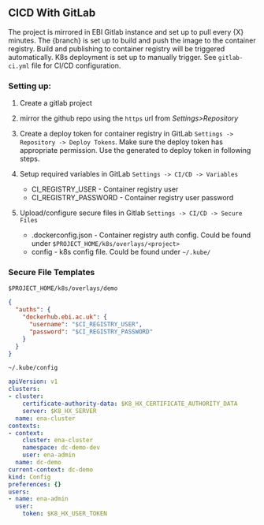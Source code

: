 ## CICD With GitLab

The project is mirrored in EBI Gitlab instance and set up to pull every {X} minutes. 
The {branch} is set up to build and push the image to the container registry. Build and publishing to container registry will be triggered automatically. K8s deployment is set up to manually trigger. 
See `gitlab-ci.yml` file for CI/CD configuration.  


### Setting up:
1. Create a gitlab project
2. mirror the github repo using the `https` url from _Settings>Repository_
3. Create a deploy token for container registry in GitLab `Settings -> Repository -> Deploy Tokens`. Make sure the deploy token has appropriate permission. Use the generated to deploy token in following steps. 

4. Setup required variables in GitLab `Settings -> CI/CD -> Variables`
   - CI_REGISTRY_USER - Container registry user
   - CI_REGISTRY_PASSWORD - Container registry user password

5. Upload/configure secure files in Gitlab `Settings -> CI/CD -> Secure Files`
   - .dockerconfig.json - Container registry auth config. Could be found under `$PROJECT_HOME/k8s/overlays/<project>`
   - config - k8s config file. Could be found under `~/.kube/`

### Secure File Templates
`$PROJECT_HOME/k8s/overlays/demo`
```json
{
  "auths": {
    "dockerhub.ebi.ac.uk": {
      "username": "$CI_REGISTRY_USER",
      "password": "$CI_REGISTRY_PASSWORD"
    }
  }
}
```

`~/.kube/config`
```yaml
apiVersion: v1
clusters:
- cluster:
    certificate-authority-data: $K8_HX_CERTIFICATE_AUTHORITY_DATA
    server: $K8_HX_SERVER
  name: ena-cluster
contexts:
- context:
    cluster: ena-cluster
    namespace: dc-demo-dev
    user: ena-admin
  name: dc-demo
current-context: dc-demo
kind: Config
preferences: {}
users:
- name: ena-admin
  user:
    token: $K8_HX_USER_TOKEN

```
